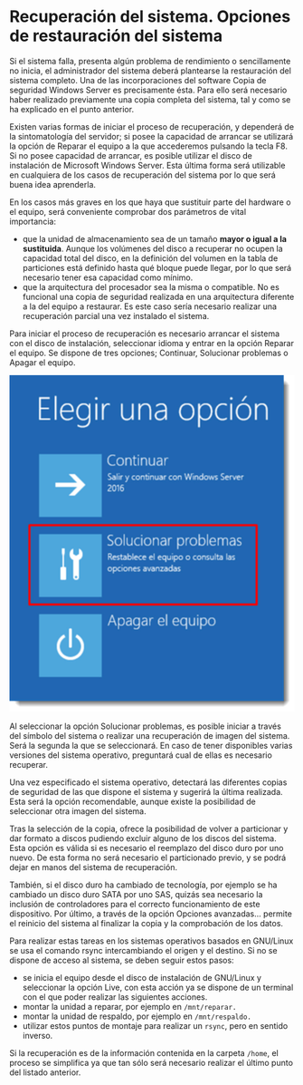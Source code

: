 # Recuperación del sistema. Opciones de restauración del sistema

Si el sistema falla, presenta algún problema de rendimiento o sencillamente no inicia, el administrador del sistema deberá plantearse la restauración del sistema completo. Una de las incorporaciones del software Copia de seguridad Windows Server es precisamente ésta. Para ello será necesario haber realizado previamente una copia completa del sistema, tal y como se ha explicado en el punto anterior.

Existen varias formas de iniciar el proceso de recuperación, y dependerá de la sintomatología del servidor; si posee la capacidad de arrancar se utilizará la opción de <span class="menu">Reparar el equipo</span> a la que accederemos pulsando la tecla <span class="menu">F8</span>. Si no posee capacidad de arrancar, es posible utilizar el disco de instalación de Microsoft Windows Server. Esta última forma será utilizable en cualquiera de los casos de recuperación del sistema por lo que será buena idea aprenderla.

En los casos más graves en los que haya que sustituir parte del hardware o el equipo, será conveniente comprobar dos parámetros de vital importancia:

- que la unidad de almacenamiento sea de un tamaño **mayor o igual a la sustituida**. Aunque los volúmenes del disco a recuperar no ocupen la capacidad total del disco, en la definición del volumen en la tabla de particiones está definido hasta qué bloque puede llegar, por lo que será necesario tener esa capacidad como mínimo.
- que la arquitectura del procesador sea la misma o compatible. No es funcional una copia de seguridad realizada en una arquitectura diferente a la del equipo a restaurar. Es este caso sería necesario realizar una recuperación parcial una vez instalado el sistema.

Para iniciar el proceso de recuperación es necesario arrancar el sistema con el disco de instalación, seleccionar idioma y entrar en la opción Reparar el equipo. Se dispone de tres opciones; <span class="menu">Continuar</span>, <span class="menu">Solucionar problemas</span> o <span class="menu">Apagar el equipo</span>.

![Opciones de reparación del equipo](images/UD13/Pictures/10000000000004E2000005C072E9AB8376AA798D.jpg)

Al seleccionar la opción Solucionar problemas, es posible iniciar a través del símbolo del sistema o realizar una recuperación de imagen del sistema. Será la segunda la que se seleccionará. En caso de tener disponibles varias versiones del sistema operativo, preguntará cual de ellas es necesario recuperar.

Una vez especificado el sistema operativo, detectará las diferentes copias de seguridad de las que dispone el sistema y sugerirá la última realizada. Esta será la opción recomendable, aunque existe la posibilidad de seleccionar otra imagen del sistema.

Tras la selección de la copia, ofrece la posibilidad de volver a particionar y dar formato a discos pudiendo excluir alguno de los discos del sistema. Esta opción es válida si es necesario el reemplazo del disco duro por uno nuevo. De esta forma no será necesario el particionado previo, y se podrá dejar en manos del sistema de recuperación.

También, si el disco duro ha cambiado de tecnología, por ejemplo se ha cambiado un disco duro SATA por uno SAS, quizás sea necesario la inclusión de controladores para el correcto funcionamiento de este dispositivo. Por último, a través de la opción <span class="menu">Opciones avanzadas…</span> permite el reinicio del sistema al finalizar la copia y la comprobación de los datos.

Para realizar estas tareas en los sistemas operativos basados en GNU/Linux se usa el comando rsync intercambiando el origen y el destino. Si no se dispone de acceso al sistema, se deben seguir estos pasos:

- se inicia el equipo desde el disco de instalación de GNU/Linux y seleccionar la opción Live, con esta acción ya se dispone de un terminal con el que poder realizar las siguientes acciones.
- montar la unidad a reparar, por ejemplo en `/mnt/reparar.`
- montar la unidad de respaldo, por ejemplo en `/mnt/respaldo.`
- utilizar estos puntos de montaje para realizar un `rsync`, pero en sentido inverso.

Si la recuperación es de la información contenida en la carpeta `/home`, el proceso se simplifica ya que tan sólo será necesario realizar el último punto del listado anterior.
